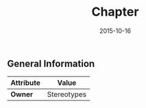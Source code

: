 ﻿---
title: Chapter
toc: false
type: specs
date: "2015-10-16"
draft: false
specification: VEC
version: 1.1.2
documentType: "Recommendation"
elementType: Class
classes:
  - Chapter
menu_name: vec-1.1.2
---


## General Information

| Attribute               | Value |
|-------------------------|-------|
| **Owner**               | Stereotypes |
